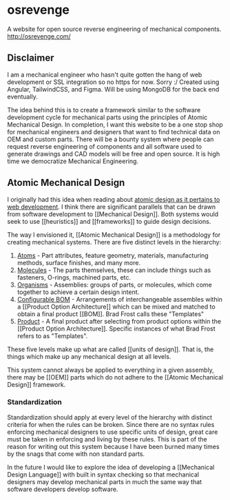 # osrevenge
A website for open source reverse engineering of mechanical components. http://osrevenge.com/

## Disclaimer
I am a mechanical engineer who hasn't quite gotten the hang of web development or SSL integration so no https for now. Sorry :/
Created using Angular, TailwindCSS, and Figma. Will be using MongoDB for the back end eventually. 

The idea behind this is to create a framework similar to the software development cycle for mechanical parts using the principles of Atomic Mechanical Design. In completion, I want this website to be a one stop shop for mechanical engineers and designers that want to find technical data on OEM and custom parts. There will be a bounty system where people can request reverse engineering of components and all software used to generate drawings and CAD models will be free and open source. It is high time we democratize Mechanical Engineering.



## Atomic Mechanical Design
I originally had this idea when reading about [atomic design as it pertains to web development](https://bradfrost.com/blog/post/atomic-web-design/). I think there are significant parallels that can be drawn from software development to [[Mechanical Design]].  Both systems would seek to use [[heuristics]] and [[frameworks]] to guide design decisions.

The way I envisioned it, [[Atomic Mechanical Design]] is a methodology for creating mechanical systems. There are five distinct levels in the hierarchy: 

1.  [Atoms](https://bradfrost.com/blog/post/atomic-web-design/#atoms) - Part attributes, feature geometry, materials, manufacturing methods, surface finishes, and many more. 
2.  [Molecules](https://bradfrost.com/blog/post/atomic-web-design/#molecules) - The parts themselves, these can include things such as fasteners, O-rings, machined parts, etc. 
3.  [Organisms](https://bradfrost.com/blog/post/atomic-web-design/#organisms) - Assemblies: groups of parts, or molecules, which come together to achieve a certain design intent. 
4.  [Configurable BOM](https://bradfrost.com/blog/post/atomic-web-design/#templates) - Arrangements of interchangeable assembles within a [[Product Option Architecture]] which can be mixed and matched to obtain a final product [[BOM]]. Brad Frost calls these "Templates"
5.  [Product](https://bradfrost.com/blog/post/atomic-web-design/#pages) - A final product after selecting from product options within the [[Product Option Architecture]]. Specific instances of what Brad Frost refers to as "Templates".

These five levels make up what are called [[units of design]]. That is, the things which make up any mechanical design at all levels.

This system cannot always be applied to everything in a given assembly, there may be [[OEM]] parts which do not adhere to the [[Atomic Mechanical Design]] framework. 

### Standardization

Standardization should apply at every level of the hierarchy with distinct criteria for when the rules can be broken. Since there are no syntax rules enforcing mechanical designers to use specific units of design, great care must be taken in enforcing and living by these rules. This is part of the reason for writing out this system because I have been burned many times by the snags that come with non standard parts. 

In the future I would like to explore the idea of developing a [[Mechanical Design Language]] with built in syntax checking so that mechanical designers may develop mechanical parts in much the same way that software developers develop software. 


